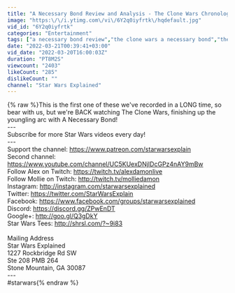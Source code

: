 ```yaml
---
title: "A Necessary Bond Review and Analysis - The Clone Wars Chronological Rewatch"
image: "https:\/\/i.ytimg.com\/vi\/6Y2q0iyfrtk\/hqdefault.jpg"
vid_id: "6Y2q0iyfrtk"
categories: "Entertainment"
tags: ["a necessary bond review","the clone wars a necessary bond","the clone wars youngling arc"]
date: "2022-03-21T00:39:41+03:00"
vid_date: "2022-03-20T16:00:03Z"
duration: "PT8M2S"
viewcount: "2403"
likeCount: "285"
dislikeCount: ""
channel: "Star Wars Explained"
---
```

{% raw %}This is the first one of these we've recorded in a LONG time, so bear with us, but we're BACK watching The Clone Wars, finishing up the youngling arc with A Necessary Bond!<br />---<br />Subscribe for more Star Wars videos every day!<br />---<br />Support the channel: <a rel="nofollow" target="blank" href="https://www.patreon.com/starwarsexplain">https://www.patreon.com/starwarsexplain</a><br />Second channel: <a rel="nofollow" target="blank" href="https://www.youtube.com/channel/UC5KUexDNjIDcGPz4nAY9mBw">https://www.youtube.com/channel/UC5KUexDNjIDcGPz4nAY9mBw</a><br />Follow Alex on Twitch: <a rel="nofollow" target="blank" href="https://twitch.tv/alexdamonlive">https://twitch.tv/alexdamonlive</a><br />Follow Mollie on Twitch: <a rel="nofollow" target="blank" href="http://twitch.tv/molliedamon">http://twitch.tv/molliedamon</a><br />Instagram: <a rel="nofollow" target="blank" href="http://instagram.com/starwarsexplained">http://instagram.com/starwarsexplained</a><br />Twitter: <a rel="nofollow" target="blank" href="https://twitter.com/StarWarsExplain">https://twitter.com/StarWarsExplain</a><br />Facebook: <a rel="nofollow" target="blank" href="https://www.facebook.com/groups/starwarsexplained">https://www.facebook.com/groups/starwarsexplained</a><br />Discord: <a rel="nofollow" target="blank" href="https://discord.gg/ZPwEnDT">https://discord.gg/ZPwEnDT</a><br />Google+: <a rel="nofollow" target="blank" href="http://goo.gl/Q3gDkY">http://goo.gl/Q3gDkY</a><br />Star Wars Tees: <a rel="nofollow" target="blank" href="http://shrsl.com/?~9i83">http://shrsl.com/?~9i83</a><br /><br />Mailing Address<br />Star Wars Explained<br />1227 Rockbridge Rd SW<br />Ste 208 PMB 264<br />Stone Mountain, GA 30087<br />---<br />#starwars{% endraw %}
